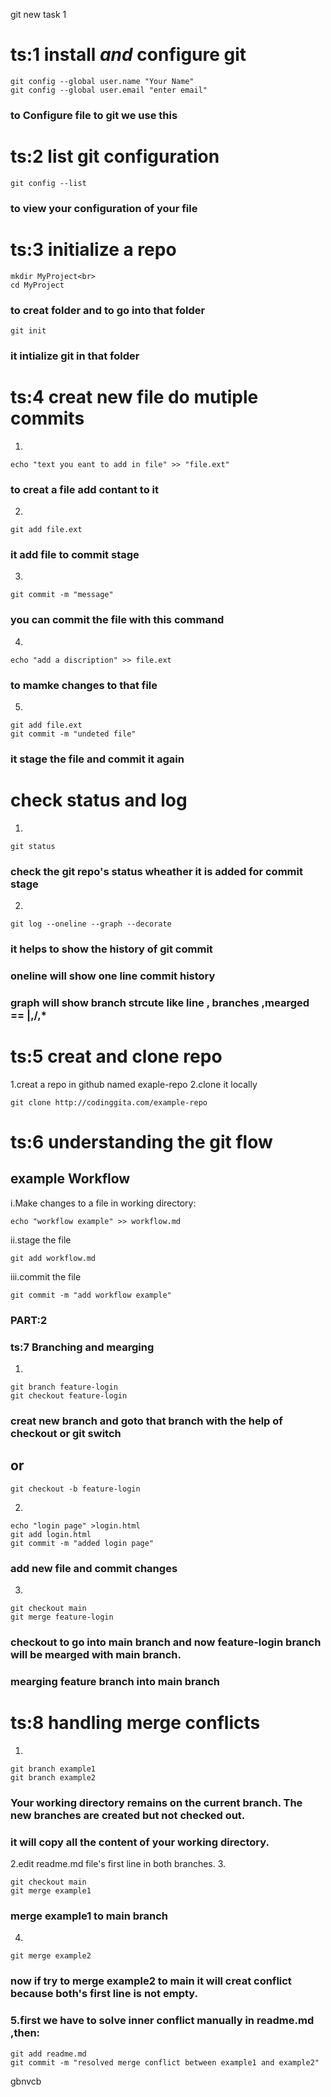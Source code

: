 git new task 1

# ts:1 install _and_ configure git
```
git config --global user.name "Your Name"
git config --global user.email "enter email"
```
### to Configure file to git we use this 

# ts:2 list git configuration
```
git config --list
```
### to view your configuration of your file

# ts:3 initialize a repo
```
mkdir MyProject<br>
cd MyProject
```
### to creat folder and to go into that folder
```
git init
```
### it intialize git in that folder 

# ts:4 creat new file do mutiple commits
1.
```
echo "text you eant to add in file" >> "file.ext"
```
### to creat a file add contant to it
2.
```
git add file.ext
```
### it add file to commit stage
3.
```
git commit -m "message"
```
### you can commit the file with this command
4.
```
echo "add a discription" >> file.ext
```
### to mamke changes to that file
5.
```
git add file.ext
git commit -m "undeted file"
```
### it stage the file and commit it again
# check status and log
1.
```
git status
```
### check the git repo's status wheather it is added for commit stage
2.
```
git log --oneline --graph --decorate
```
### it helps to show the history of git commit 
### oneline will show one line commit history
### graph will show branch strcute like line , branches ,mearged == |,/,*

# ts:5 creat and clone repo
1.creat a repo in github named exaple-repo
2.clone it locally
```
git clone http://codinggita.com/example-repo
```

# ts:6 understanding the git flow
## example Workflow
i.Make changes to a file in working directory:
```
echo "workflow example" >> workflow.md
```
ii.stage the file
```
git add workflow.md
```
iii.commit the file
```
git commit -m "add workflow example"
```

### PART:2

### ts:7  Branching and mearging
1.
```
git branch feature-login
git checkout feature-login
```
### creat new branch and goto that branch with the help of checkout or git switch
## or
```
git checkout -b feature-login
```
2.
```
echo "login page" >login.html
git add login.html
git commit -m "added login page"
```
### add new file and commit changes
3.
```
git checkout main
git merge feature-login
```
### checkout to go into main branch and now feature-login branch will be mearged with main branch.
### mearging feature branch into main branch

# ts:8 handling merge conflicts
1.
```
git branch example1
git branch example2
```
### Your working directory remains on the current branch. The new branches are created but not checked out.
### it will copy all the content of your working directory.
2.edit readme.md file's first line in both branches.
3.
```
git checkout main
git merge example1 
```
### merge example1 to  main branch
4.
```
git merge example2
```
### now if try to merge example2 to main it will creat conflict because both's first line is not empty.
### 5.first we have to solve inner conflict manually in readme.md ,then:
```
git add readme.md 
git commit -m "resolved merge conflict between example1 and example2"
```
gbnvcb